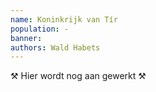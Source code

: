```yaml
---
name: Koninkrijk van Tír
population: -
banner: 
authors: Wald Habets
---
```


⚒ Hier wordt nog aan gewerkt ⚒